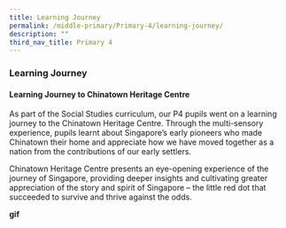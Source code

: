 ```yaml
---
title: Learning Journey
permalink: /middle-primary/Primary-4/learning-journey/
description: ""
third_nav_title: Primary 4
---
```

### Learning Journey

#### Learning Journey to Chinatown Heritage Centre
As part of the Social Studies curriculum, our P4 pupils went on a learning journey to the Chinatown Heritage Centre. Through the multi-sensory experience, pupils learnt about Singapore’s early pioneers who made Chinatown their home and appreciate how we have moved together as a nation from the contributions of our early settlers.

Chinatown Heritage Centre presents an eye-opening experience of the journey of Singapore, providing deeper insights and cultivating greater appreciation of the story and spirit of Singapore – the little red dot that succeeded to survive and thrive against the odds.

**gif**